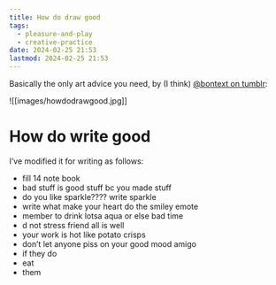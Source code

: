 ```yaml
---
title: How do draw good
tags:
  - pleasure-and-play
  - creative-practice
date: 2024-02-25 21:53
lastmod: 2024-02-25 21:53
---
```

Basically the only art advice you need, by (I think) [@bontext on tumblr](https://www.tumblr.com/funnyhalloffame/57877032468/stridersknowbest-how-do-draw-good-fill-14):

![[images/howdodrawgood.jpg]]

# How do write good

I’ve modified it for writing as follows: 

* fill 14 note book
* bad stuff is good stuff bc you made stuff
* do you like sparkle???? write sparkle
* write what make your heart do the smiley emote
* member to drink lotsa aqua or else bad time
* d not stress friend all is well
* your work is hot like potato crisps
* don’t let anyone piss on your good mood amigo
* if they do
* eat
* them